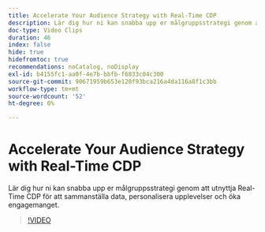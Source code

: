 ```yaml
---
title: Accelerate Your Audience Strategy with Real-Time CDP
description: Lär dig hur ni kan snabba upp er målgruppsstrategi genom att utnyttja Real-Time CDP för att sammanställa data, personalisera upplevelser och öka engagemanget.
doc-type: Video Clips
duration: 46
index: false
hide: true
hidefromtoc: true
recommendations: noCatalog, noDisplay
exl-id: b4155fc1-aa0f-4e7b-bbfb-f6833c04c300
source-git-commit: 90671959b653e120f93bca216a4da116a8f1c3bb
workflow-type: tm+mt
source-wordcount: '52'
ht-degree: 0%

---
```


# Accelerate Your Audience Strategy with Real-Time CDP

Lär dig hur ni kan snabba upp er målgruppsstrategi genom att utnyttja Real-Time CDP för att sammanställa data, personalisera upplevelser och öka engagemanget.

<!-- 62_S508_3442517_45_accelerating-your-audience-strategy-with-realtime-cdp -->
>[!VIDEO](https://video.tv.adobe.com/v/3458220/?learn=on&enablevpops=true)
